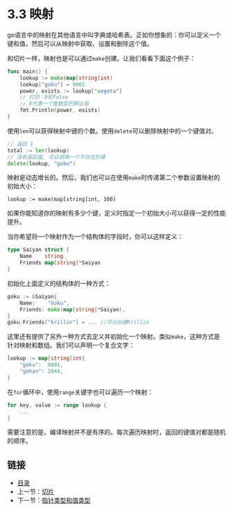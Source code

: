 # 3.3 映射

go语言中的映射在其他语言中叫字典或哈希表。正如你想象的：你可以定义一个键和值，然后可以从映射中获取、设置和删除这个值。

和切片一样，映射也是可以通过`make`创建。让我们看看下面这个例子：

```go
func main() {
    lookup := make(map[string]int)
    lookup["goku"] = 9001
    power, exists := lookup["vegeta"]
    // 打印：0和false
    // 0代表一个整数型的默认值
    fmt.Println(power, exists)
}
```

使用`len`可以获得映射中键的个数。使用`delete`可以删除映射中的一个键值对。

```go
// 返回 1
total := len(lookup)
// 没有返回值, 可以调用一个不存在的键
delete(lookup, "goku")
```

映射是动态增长的。然后，我们也可以在使用`make`时传递第二个参数设置映射的初始大小：

`lookup := make(map[string]int, 100)`

如果你能知道你的映射有多少个键，定义时指定一个初始大小可以获得一定的性能提升。

当你希望将一个映射作为一个结构体的字段时，你可以这样定义：

```go
type Saiyan struct {
    Name    string
    Friends map[string]*Saiyan
}

```

初始化上面定义的结构体的一种方式：

```go
goku := &Saiyan{
    Name:    "Goku",
    Friends: make(map[string]*Saiyan),
}
goku.Friends["krillin"] = ... //可以创建Krillin
```

这里还有提供了另外一种方式去定义并初始化一个映射。类似`make`，这种方式是针对映射和数组。我们可以声明一个复合文字：

```go
lookup := map[string]int{
    "goku":  9001,
    "gohan": 2044,
}
```

在`for`循环中，使用`range`关键字也可以遍历一个映射：

```go
for key, value := range lookup {
    ...
}
```

需要注意的是，编译映射并不是有序的。每次遍历映射时，返回的键值对都是随机的顺序。

## 链接

- [目录](directory.md)
- 上一节：[切片](3.2.md)
- 下一节：[指针类型和值类型](3.4.md)
